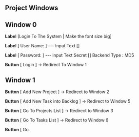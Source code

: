 ## Project Windows

## Window 0

**Label** [Login To The System | Make the font size big]

**Label** [ User Name: ] --- Input Text []

**Label** [ Password: ] --- Input Text Secret [] Backend Type : MD5

**Button** [ Login ] -> Redirect To Window 1

## Window 1

**Button** [ Add New Project ] -> Redirect to Window 2

**Button** [ Add New Task into Backlog ] -> Redirect to Window 5

**Button** [ Go To Projects List ] -> Redirect to Window 3

**Button** [ Go To Tasks List ] -> Redirect to Window 6

**Button** [ Go
